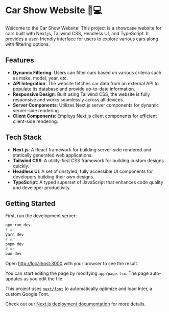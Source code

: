 # Car Show Website 🚗💻

Welcome to the Car Show Website! This project is a showcase website for cars built with Next.js, Tailwind CSS, Headless UI, and TypeScript. It provides a user-friendly interface for users to explore various cars along with filtering options.

## Features

- **Dynamic Filtering**: Users can filter cars based on various criteria such as make, model, year, etc.
- **API Integration**: The website fetches car data from an external API to populate its database and provide up-to-date information.
- **Responsive Design**: Built using Tailwind CSS, the website is fully responsive and works seamlessly across all devices.
- **Server Components**: Utilizes Next.js server components for dynamic server-side rendering.
- **Client Components**: Employs Next.js client components for efficient client-side rendering.

## Tech Stack

- **Next.js**: A React framework for building server-side rendered and statically generated web applications.
- **Tailwind CSS**: A utility-first CSS framework for building custom designs quickly.
- **Headless UI**: A set of unstyled, fully accessible UI components for developers building their own designs.
- **TypeScript**: A typed superset of JavaScript that enhances code quality and developer productivity.


## Getting Started

First, run the development server:

```bash
npm run dev
# or
yarn dev
# or
pnpm dev
# or
bun dev
```

Open [http://localhost:3000](http://localhost:3000) with your browser to see the result.

You can start editing the page by modifying `app/page.tsx`. The page auto-updates as you edit the file.

This project uses [`next/font`](https://nextjs.org/docs/basic-features/font-optimization) to automatically optimize and load Inter, a custom Google Font.



Check out our [Next.js deployment documentation](https://nextjs.org/docs/deployment) for more details.
